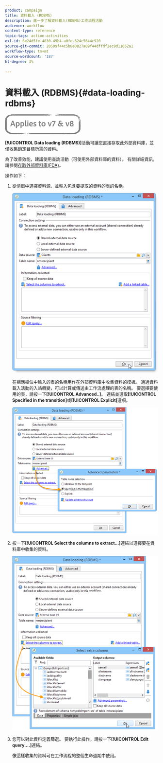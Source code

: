 ```yaml
---
product: campaign
title: 資料載入 (RDBMS)
description: 進一步了解資料載入(RDBMS)工作流程活動
audience: workflow
content-type: reference
topic-tags: action-activities
exl-id: 6e24d5fe-4830-49b4-a0fe-624c5644c920
source-git-commit: 20509f44c5b8e0827a09f44dffdf2ec9d11652a1
workflow-type: tm+mt
source-wordcount: '187'
ht-degree: 3%

---
```


# 資料載入 (RDBMS){#data-loading-rdbms}

![](../../assets/common.svg)

**[!UICONTROL Data loading (RDBMS)]**&#x200B;活動可讓您直接存取此外部資料庫，並僅收集鎖定目標所需的資料。

為了改善效能，建議使用查詢活動（可使用外部資料庫的資料）。 有關詳細資訊，請參閱[存取外部資料庫(FDA)](accessing-an-external-database--fda-.md)。

操作如下：

1. 從清單中選擇資料源，並輸入包含要提取的資料的表的名稱。

   ![](assets/s_advuser_wf_sgbd_sample_1.png)

   在相應欄位中輸入的表的名稱用作在外部資料庫中收集資料的模板。 通過資料載入活動的入站轉變，可以計算或傳送由工作流處理的表的名稱。 要選擇要使用的表，請按一下&#x200B;**[!UICONTROL Advanced..]**。 連結並選取&#x200B;**[!UICONTROL Specified in the transition]**&#x200B;或&#x200B;**[!UICONTROL Explicit]**&#x200B;選項。

   ![](assets/s_advuser_wf_sgbd_sample_5.png)

1. 按一下&#x200B;**[!UICONTROL Select the columns to extract...]**&#x200B;連結以選擇要在資料庫中收集的資料。

   ![](assets/s_advuser_wf_sgbd_sample_2.png)

1. 您可以對此資料定義篩選。 要執行此操作，請按一下&#x200B;**[!UICONTROL Edit query....]**&#x200B;連結。

   像這樣收集的資料可在工作流程的整個生命週期中使用。

